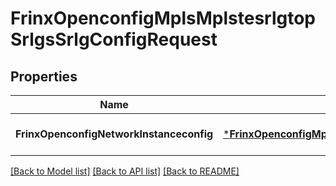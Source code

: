 # FrinxOpenconfigMplsMplstesrlgtopSrlgsSrlgConfigRequest

## Properties
Name | Type | Description | Notes
------------ | ------------- | ------------- | -------------
**FrinxOpenconfigNetworkInstanceconfig** | [***FrinxOpenconfigMplsMplstesrlgtopSrlgsSrlgConfig**](frinx.openconfig.mpls.mplstesrlgtop.srlgs.srlg.Config.md) |  | [optional] [default to null]

[[Back to Model list]](../README.md#documentation-for-models) [[Back to API list]](../README.md#documentation-for-api-endpoints) [[Back to README]](../README.md)


